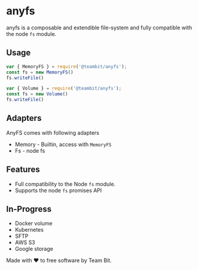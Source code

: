 # anyfs

anyfs is a composable and extendible file-system and fully compatible with the node `fs` module.

## Usage

```js
var { MemoryFS } = require('@teambit/anyfs');
const fs = new MemoryFS() 
fs.writeFile()
````

```js
var { Volume } = require('@teambit/anyfs');
const fs = new Volume() 
fs.writeFile()
```


## Adapters
AnyFS comes with following adapters
 - Memory - Builtin, access with `MemoryFS`
 - Fs - node fs 
 
## Features
- Full compatibility to the Node `fs` module.
- Supports the node `fs` promises API

## In-Progress
- Docker volume
- Kubernetes 
- SFTP
- AWS S3
- Google storage


Made with ❤ to free software by Team Bit.
